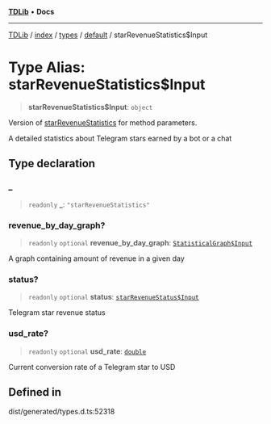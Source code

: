 [**TDLib**](../../../../../../README.md) • **Docs**

***

[TDLib](../../../../../../modules.md) / [index](../../../../../README.md) / [types](../../../README.md) / [default](../README.md) / starRevenueStatistics$Input

# Type Alias: starRevenueStatistics$Input

> **starRevenueStatistics$Input**: `object`

Version of [starRevenueStatistics](starRevenueStatistics-1.md) for method parameters.

A detailed statistics about Telegram stars earned by a bot or a chat

## Type declaration

### \_

> `readonly` **\_**: `"starRevenueStatistics"`

### revenue\_by\_day\_graph?

> `readonly` `optional` **revenue\_by\_day\_graph**: [`StatisticalGraph$Input`](StatisticalGraph$Input.md)

A graph containing amount of revenue in a given day

### status?

> `readonly` `optional` **status**: [`starRevenueStatus$Input`](starRevenueStatus$Input-1.md)

Telegram star revenue status

### usd\_rate?

> `readonly` `optional` **usd\_rate**: [`double`](double-1.md)

Current conversion rate of a Telegram star to USD

## Defined in

dist/generated/types.d.ts:52318
